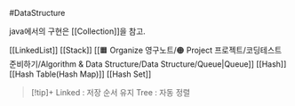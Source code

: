 #DataStructure 

java에서의 구현은 [[Collection]]을 참고.

[[LinkedList]]
[[Stack]]
[[🟧 Organize 영구노트/🟠 Project 프로젝트/코딩테스트 준비하기/Algorithm & Data Structure/Data Structure/Queue|Queue]]
[[Hash]]
	[[Hash Table(Hash Map)]]
	[[Hash Set]]


> [!tip]+ 
> Linked : 저장 순서 유지
> Tree : 자동 정렬